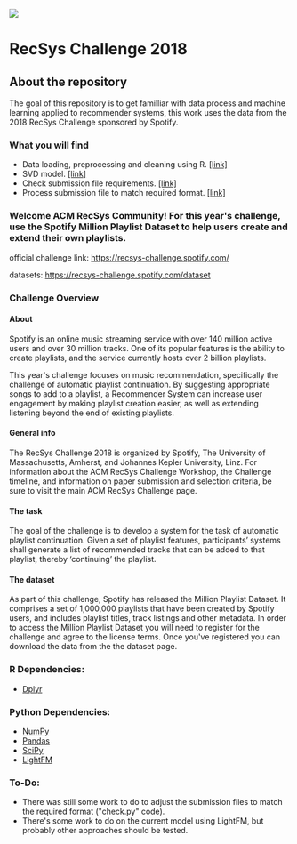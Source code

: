 ![](https://image.slidesharecdn.com/meetuprecsys2018-180202012155/95/meetup-recsys-challenge-2018-1-638.jpg?cb=1517534572)

# RecSys Challenge 2018

## About the repository
The goal of this repository is to get familliar with data process and machine learning applied to  recommender systems, this work uses the data from the 2018 RecSys Challenge sponsored by Spotify.

### What you will find
* Data loading, preprocessing and cleaning using R. [[link]](https://github.com/dimitreOliveira/RecsysChallenge_Spotify/tree/master/R)
* SVD model. [[link]](https://github.com/dimitreOliveira/RecsysChallenge_Spotify/blob/master/svd_lightfm.py)
* Check submission file requirements. [[link]](https://github.com/dimitreOliveira/RecsysChallenge_Spotify/blob/master/verify_submission.py)
* Process submission file to match required format. [[link]](https://github.com/dimitreOliveira/RecsysChallenge_Spotify/blob/master/R/translate_submission_track_uri.R)

### Welcome ACM RecSys Community! For this year's challenge, use the Spotify Million Playlist Dataset to help users create and extend their own playlists.

official challenge link: https://recsys-challenge.spotify.com/

datasets: https://recsys-challenge.spotify.com/dataset


### Challenge Overview

#### About
Spotify is an online music streaming service with over 140 million active users and over 30 million tracks. One of its popular features is the ability to create playlists, and the service currently hosts over 2 billion playlists.

This year's challenge focuses on music recommendation, specifically the challenge of automatic playlist continuation. By suggesting appropriate songs to add to a playlist, a Recommender System can increase user engagement by making playlist creation easier, as well as extending listening beyond the end of existing playlists.

#### General info
The RecSys Challenge 2018 is organized by Spotify, The University of Massachusetts, Amherst, and Johannes Kepler University, Linz. For information about the ACM RecSys Challenge Workshop, the Challenge timeline, and information on paper submission and selection criteria, be sure to visit the main ACM RecSys Challenge page.

#### The task
The goal of the challenge is to develop a system for the task of automatic playlist continuation. Given a set of playlist features, participants’ systems shall generate a list of recommended tracks that can be added to that playlist, thereby ‘continuing’ the playlist.

#### The dataset
As part of this challenge, Spotify has released the Million Playlist Dataset. It comprises a set of 1,000,000 playlists that have been created by Spotify users, and includes playlist titles, track listings and other metadata. In order to access the Million Playlist Dataset you will need to register for the challenge and agree to the license terms. Once you've registered you can download the data from the the dataset page.

### R Dependencies:
* [Dplyr](https://dplyr.tidyverse.org/)

### Python Dependencies:
* [NumPy](http://www.numpy.org/)
* [Pandas](http://pandas.pydata.org/)
* [SciPy](https://www.scipy.org/)
* [LightFM](https://lyst.github.io/lightfm/docs/home.html)

### To-Do:
* There was still some work to do to adjust the submission files to match the required format ("check.py" code).
* There's some work to do on the current model using LightFM, but probably other approaches should be tested.
